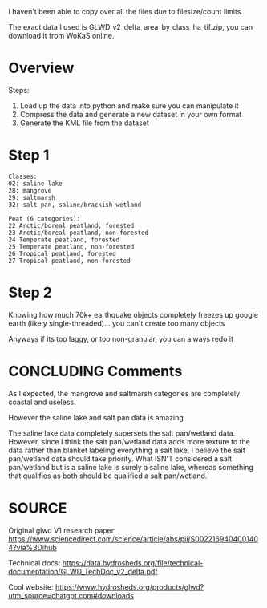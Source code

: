 I haven't been able to copy over all the files due to filesize/count limits.

The exact data I used is GLWD_v2_delta_area_by_class_ha_tif.zip, you can download it from WoKaS online.

# Overview

Steps:
1. Load up the data into python and make sure you can manipulate it
2. Compress the data and generate a new dataset in your own format
3. Generate the KML file from the dataset

# Step 1

```
Classes:
02: saline lake
28: mangrove
29: saltmarsh
32: salt pan, saline/brackish wetland

Peat (6 categories):
22 Arctic/boreal peatland, forested
23 Arctic/boreal peatland, non-forested
24 Temperate peatland, forested
25 Temperate peatland, non-forested
26 Tropical peatland, forested
27 Tropical peatland, non-forested
```

# Step 2

Knowing how much 70k+ earthquake objects completely freezes up google earth (likely single-threaded)... you can't create too many objects

Anyways if its too laggy, or too non-granular, you can always redo it

# CONCLUDING Comments

As I expected, the mangrove and saltmarsh categories are completely coastal and useless.

However the saline lake and salt pan data is amazing.

The saline lake data completely supersets the salt pan/wetland data. However, since I think the salt pan/wetland data adds more texture to the data rather than blanket labeling everything a salt lake, I believe the salt pan/wetland data should take priority. What ISN'T considered a salt pan/wetland but is a saline lake is surely a saline lake, whereas something that qualifies as both should be qualified a salt pan/wetland.

# SOURCE

Original glwd V1 research paper: https://www.sciencedirect.com/science/article/abs/pii/S0022169404001404?via%3Dihub

Technical docs: https://data.hydrosheds.org/file/technical-documentation/GLWD_TechDoc_v2_delta.pdf

Cool website: https://www.hydrosheds.org/products/glwd?utm_source=chatgpt.com#downloads